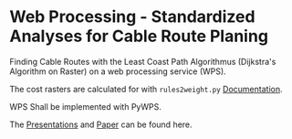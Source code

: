 # Web Processing - Standardized Analyses for Cable Route Planing

Finding Cable Routes with the Least Coast Path Algorithmus (Dijkstra's Algorithm on Raster)
on a web processing service (WPS).

The cost rasters are calculated for with `rules2weight.py` [Documentation](/code/documentation_cost_raster_generation.md).

WPS Shall be implemented with PyWPS.

The [Presentations](/presentations/20121014_seh_kickoff.pdf) and [Paper](/paper/paper-CableRoute.pdf) can be found here.